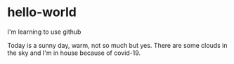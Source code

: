 # hello-world
I'm learning to use github

Today is a sunny day, warm, not so much but yes. There are some clouds in the sky 
and I'm in house because of covid-19.
